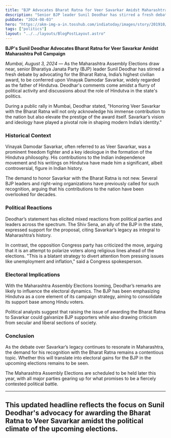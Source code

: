 ```yaml
---
title: "BJP Advocates Bharat Ratna for Veer Savarkar Amidst Maharashtra Poll Campaign"
description: "Senior BJP leader Sunil Deodhar has stirred a fresh debate by advocating for the Bharat Ratna to be conferred upon Vinayak Damodar Savarkar"
pubDate: "2024-08-03"
hero: "https://akm-img-a-in.tosshub.com/indiatoday/images/story/201910/veer_savarkar.jpeg?size=690:388"
tags: ["politics"]
layout: "../../layouts/BlogPostLayout.astro"
---
```


**BJP's Sunil Deodhar Advocates Bharat Ratna for Veer Savarkar Amidst Maharashtra Poll Campaign**

*Mumbai, August 3, 2024* — As the Maharashtra Assembly Elections draw near, senior Bharatiya Janata Party (BJP) leader Sunil Deodhar has stirred a fresh debate by advocating for the Bharat Ratna, India’s highest civilian award, to be conferred upon Vinayak Damodar Savarkar, widely regarded as the father of Hindutva. Deodhar's comments come amidst a flurry of political activity and discussions about the role of Hindutva in the state's politics.

During a public rally in Mumbai, Deodhar stated, "Honoring Veer Savarkar with the Bharat Ratna will not only acknowledge his immense contribution to the nation but also elevate the prestige of the award itself. Savarkar’s vision and ideology have played a pivotal role in shaping modern India’s identity."

### Historical Context

Vinayak Damodar Savarkar, often referred to as Veer Savarkar, was a prominent freedom fighter and a key ideologue in the formation of the Hindutva philosophy. His contributions to the Indian independence movement and his writings on Hindutva have made him a significant, albeit controversial, figure in Indian history. 

The demand to honor Savarkar with the Bharat Ratna is not new. Several BJP leaders and right-wing organizations have previously called for such recognition, arguing that his contributions to the nation have been overlooked for decades.

### Political Reactions

Deodhar’s statement has elicited mixed reactions from political parties and leaders across the spectrum. The Shiv Sena, an ally of the BJP in the state, expressed support for the proposal, citing Savarkar’s legacy as integral to Maharashtra’s history. 

In contrast, the opposition Congress party has criticized the move, arguing that it is an attempt to polarize voters along religious lines ahead of the elections. "This is a blatant strategy to divert attention from pressing issues like unemployment and inflation," said a Congress spokesperson.

### Electoral Implications

With the Maharashtra Assembly Elections looming, Deodhar’s remarks are likely to influence the electoral dynamics. The BJP has been emphasizing Hindutva as a core element of its campaign strategy, aiming to consolidate its support base among Hindu voters. 

Political analysts suggest that raising the issue of awarding the Bharat Ratna to Savarkar could galvanize BJP supporters while also drawing criticism from secular and liberal sections of society.

### Conclusion

As the debate over Savarkar’s legacy continues to resonate in Maharashtra, the demand for his recognition with the Bharat Ratna remains a contentious topic. Whether this will translate into electoral gains for the BJP in the upcoming elections remains to be seen.

The Maharashtra Assembly Elections are scheduled to be held later this year, with all major parties gearing up for what promises to be a fiercely contested political battle.

--- 

This updated headline reflects the focus on Sunil Deodhar's advocacy for awarding the Bharat Ratna to Veer Savarkar amidst the political climate of the upcoming elections.
---